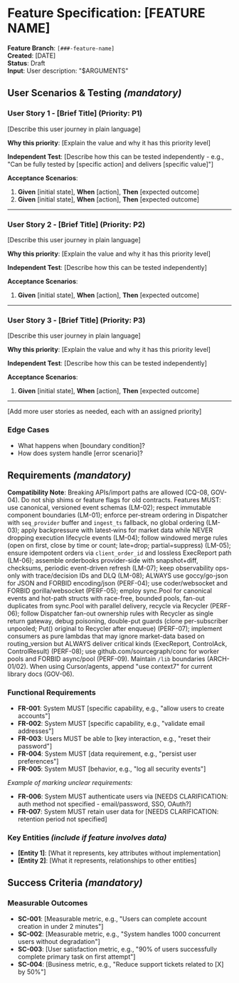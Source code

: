# Feature Specification: [FEATURE NAME]

**Feature Branch**: `[###-feature-name]`  
**Created**: [DATE]  
**Status**: Draft  
**Input**: User description: "$ARGUMENTS"

## User Scenarios & Testing *(mandatory)*

<!--
  IMPORTANT: User stories should be PRIORITIZED as user journeys ordered by importance.
  Each user story/journey must be INDEPENDENTLY TESTABLE - meaning if you implement just ONE of them,
  you should still have a viable MVP (Minimum Viable Product) that delivers value.
  
  Assign priorities (P1, P2, P3, etc.) to each story, where P1 is the most critical.
  Think of each story as a standalone slice of functionality that can be:
  - Developed independently
  - Tested independently
  - Deployed independently
  - Demonstrated to users independently
-->

### User Story 1 - [Brief Title] (Priority: P1)

[Describe this user journey in plain language]

**Why this priority**: [Explain the value and why it has this priority level]

**Independent Test**: [Describe how this can be tested independently - e.g., "Can be fully tested by [specific action] and delivers [specific value]"]

**Acceptance Scenarios**:

1. **Given** [initial state], **When** [action], **Then** [expected outcome]
2. **Given** [initial state], **When** [action], **Then** [expected outcome]

---

### User Story 2 - [Brief Title] (Priority: P2)

[Describe this user journey in plain language]

**Why this priority**: [Explain the value and why it has this priority level]

**Independent Test**: [Describe how this can be tested independently]

**Acceptance Scenarios**:

1. **Given** [initial state], **When** [action], **Then** [expected outcome]

---

### User Story 3 - [Brief Title] (Priority: P3)

[Describe this user journey in plain language]

**Why this priority**: [Explain the value and why it has this priority level]

**Independent Test**: [Describe how this can be tested independently]

**Acceptance Scenarios**:

1. **Given** [initial state], **When** [action], **Then** [expected outcome]

---

[Add more user stories as needed, each with an assigned priority]

### Edge Cases

<!--
  ACTION REQUIRED: The content in this section represents placeholders.
  Fill them out with the right edge cases.
-->

- What happens when [boundary condition]?
- How does system handle [error scenario]?

## Requirements *(mandatory)*

<!--
  ACTION REQUIRED: The content in this section represents placeholders.
  Fill them out with the right functional requirements.
-->

**Compatibility Note**: Breaking APIs/import paths are allowed (CQ-08, GOV-04). Do not ship shims or feature flags for old contracts. Features MUST: use canonical, versioned event schemas (LM-02); respect immutable component boundaries (LM-01); enforce per‑stream ordering in Dispatcher with `seq_provider` buffer and `ingest_ts` fallback, no global ordering (LM-03); apply backpressure with latest‑wins for market data while NEVER dropping execution lifecycle events (LM-04); follow windowed merge rules (open on first, close by time or count; late=drop; partial=suppress) (LM-05); ensure idempotent orders via `client_order_id` and lossless ExecReport path (LM-06); assemble orderbooks provider-side with snapshot+diff, checksums, periodic event-driven refresh (LM-07); keep observability ops-only with trace/decision IDs and DLQ (LM-08); ALWAYS use goccy/go-json for JSON and FORBID encoding/json (PERF-04); use coder/websocket and FORBID gorilla/websocket (PERF-05); employ sync.Pool for canonical events and hot-path structs with race-free, bounded pools, fan-out duplicates from sync.Pool with parallel delivery, recycle via Recycler (PERF-06); follow Dispatcher fan-out ownership rules with Recycler as single return gateway, debug poisoning, double-put guards (clone per-subscriber unpooled; Put() original to Recycler after enqueue) (PERF-07); implement consumers as pure lambdas that may ignore market-data based on routing_version but ALWAYS deliver critical kinds (ExecReport, ControlAck, ControlResult) (PERF-08); use github.com/sourcegraph/conc for worker pools and FORBID async/pool (PERF-09). Maintain `/lib` boundaries (ARCH-01/02). When using Cursor/agents, append "use context7" for current library docs (GOV-06).

### Functional Requirements

- **FR-001**: System MUST [specific capability, e.g., "allow users to create accounts"]
- **FR-002**: System MUST [specific capability, e.g., "validate email addresses"]  
- **FR-003**: Users MUST be able to [key interaction, e.g., "reset their password"]
- **FR-004**: System MUST [data requirement, e.g., "persist user preferences"]
- **FR-005**: System MUST [behavior, e.g., "log all security events"]

*Example of marking unclear requirements:*

- **FR-006**: System MUST authenticate users via [NEEDS CLARIFICATION: auth method not specified - email/password, SSO, OAuth?]
- **FR-007**: System MUST retain user data for [NEEDS CLARIFICATION: retention period not specified]

### Key Entities *(include if feature involves data)*

- **[Entity 1]**: [What it represents, key attributes without implementation]
- **[Entity 2]**: [What it represents, relationships to other entities]

## Success Criteria *(mandatory)*

<!--
  ACTION REQUIRED: Define measurable success criteria.
  These must be technology-agnostic and measurable.
-->

### Measurable Outcomes

- **SC-001**: [Measurable metric, e.g., "Users can complete account creation in under 2 minutes"]
- **SC-002**: [Measurable metric, e.g., "System handles 1000 concurrent users without degradation"]
- **SC-003**: [User satisfaction metric, e.g., "90% of users successfully complete primary task on first attempt"]
- **SC-004**: [Business metric, e.g., "Reduce support tickets related to [X] by 50%"]
